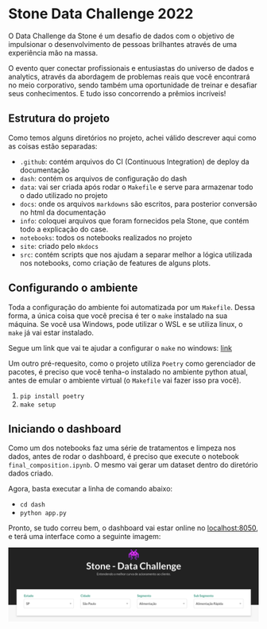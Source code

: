 # Stone Data Challenge 2022

O Data Challenge da Stone é um desafio de dados com o objetivo de impulsionar o desenvolvimento de pessoas brilhantes através de uma experiência mão na massa.

O evento quer conectar profissionais e entusiastas do universo de dados e analytics, através da abordagem de problemas reais que você encontrará no meio corporativo, sendo também uma oportunidade de treinar e desafiar seus conhecimentos. E tudo isso concorrendo a prêmios incríveis!

## Estrutura do projeto

Como temos alguns diretórios no projeto, achei válido descrever aqui como as coisas estão separadas:

- `.github`: contém arquivos do CI (Continuous Integration) de deploy da documentação
- `dash`: contém os arquivos de configuração do dash
- `data`: vai ser criada após rodar o `Makefile` e serve para armazenar todo o dado utilizado no projeto
- `docs`: onde os arquivos `markdowns` são escritos, para posterior conversão no html da documentação
- `info`: coloquei arquivos que foram fornecidos pela Stone, que contém todo a explicação do case.
- `notebooks`: todos os notebooks realizados no projeto
- `site`: criado pelo `mkdocs`
- `src`: contém scripts que nos ajudam a separar melhor a lógica utilizada nos notebooks, como criação de features de alguns plots.

## Configurando o ambiente

Toda a configuração do ambiente foi automatizada por um `Makefile`. Dessa forma, a única coisa que você precisa é ter o `make` instalado na sua máquina. Se você usa Windows, pode utilizar o WSL e se utiliza linux, o `make` já vai estar instalado.

Segue um link que vai te ajudar a configurar o `make` no windows: [link](https://coffops.com/usando-comando-make-projetos-windows/)

Um outro pré-requesito, como o projeto utiliza `Poetry` como gerenciador de pacotes, é preciso que você tenha-o instalado no ambiente python atual, antes de emular o ambiente virtual (o `Makefile` vai fazer isso pra você).

1. `pip install poetry`
2. `make setup`

## Iniciando o dashboard

Como um dos notebooks faz uma série de tratamentos e limpeza nos dados, antes de rodar o dashboard, é preciso que execute o notebook `final_composition.ipynb`. O mesmo vai gerar um dataset dentro do diretório dados criado.

Agora, basta executar a linha de comando abaixo:

- `cd dash`
- `python app.py`

Pronto, se tudo correu bem, o dashboard vai estar online no [localhost:8050](http://localhost:8050), e terá uma interface como a seguinte imagem:

![dash-header](docs/imgs/dash-header.png)
